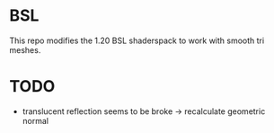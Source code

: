 # BSL

This repo modifies the 1.20 BSL shaderspack to work with smooth tri meshes.

# TODO
- translucent reflection seems to be broke -> recalculate geometric normal
